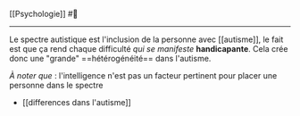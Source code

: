 [[Psychologie]] #🌱 

---
Le spectre autistique est l'inclusion de la personne avec [[autisme]], le fait est que ça rend chaque difficulté *qui se manifeste* **handicapante**. Cela crée donc une "grande" ==hétérogénéité== dans l'autisme.

*À noter que* : l'intelligence n'est pas un facteur pertinent pour placer une personne dans le spectre

-  [[differences dans l'autisme]]